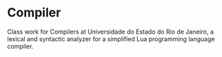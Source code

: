 # Compiler

Class work for Compilers at Universidade do Estado do Rio de Janeiro, a lexical and syntactic analyzer for a simplified Lua programming language compiler.
